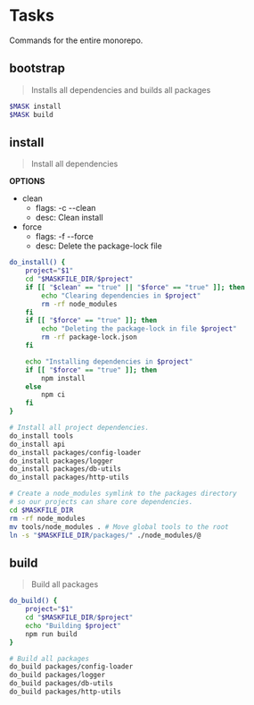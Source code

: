 # Tasks

Commands for the entire monorepo.





## bootstrap
> Installs all dependencies and builds all packages

~~~bash
$MASK install
$MASK build
~~~





## install
> Install all dependencies

**OPTIONS**
* clean
    * flags: -c --clean
    * desc: Clean install
* force
    * flags: -f --force
    * desc: Delete the package-lock file

~~~bash
do_install() {
    project="$1"
    cd "$MASKFILE_DIR/$project"
    if [[ "$clean" == "true" || "$force" == "true" ]]; then
        echo "Clearing dependencies in $project"
        rm -rf node_modules
    fi
    if [[ "$force" == "true" ]]; then
        echo "Deleting the package-lock in file $project"
        rm -rf package-lock.json
    fi

    echo "Installing dependencies in $project"
    if [[ "$force" == "true" ]]; then
        npm install
    else
        npm ci
    fi
}

# Install all project dependencies.
do_install tools
do_install api
do_install packages/config-loader
do_install packages/logger
do_install packages/db-utils
do_install packages/http-utils

# Create a node_modules symlink to the packages directory
# so our projects can share core dependencies.
cd $MASKFILE_DIR
rm -rf node_modules
mv tools/node_modules . # Move global tools to the root
ln -s "$MASKFILE_DIR/packages/" ./node_modules/@
~~~





## build
> Build all packages

~~~bash
do_build() {
    project="$1"
    cd "$MASKFILE_DIR/$project"
    echo "Building $project"
    npm run build
}

# Build all packages
do_build packages/config-loader
do_build packages/logger
do_build packages/db-utils
do_build packages/http-utils
~~~
